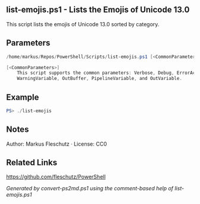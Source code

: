 ## list-emojis.ps1 - Lists the Emojis of Unicode 13.0

This script lists the emojis of Unicode 13.0 sorted by category.

## Parameters
```powershell
/home/markus/Repos/PowerShell/Scripts/list-emojis.ps1 [<CommonParameters>]

[<CommonParameters>]
    This script supports the common parameters: Verbose, Debug, ErrorAction, ErrorVariable, WarningAction, 
    WarningVariable, OutBuffer, PipelineVariable, and OutVariable.
```

## Example
```powershell
PS> ./list-emojis

```

## Notes
Author: Markus Fleschutz · License: CC0

## Related Links
https://github.com/fleschutz/PowerShell

*Generated by convert-ps2md.ps1 using the comment-based help of list-emojis.ps1*
